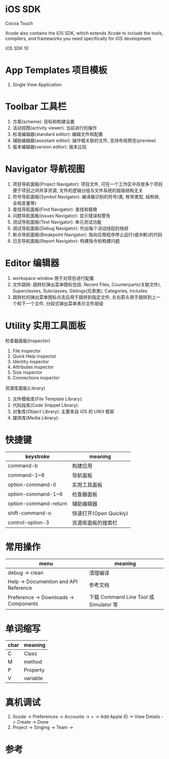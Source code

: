 # iOS SDK

Cocoa Touch

Xcode also contains the iOS SDK, which extends Xcode to include the tools, compilers, and frameworks you need specifically for iOS development.

iOS SDK 10

# App Templates 项目模板

1. Single View Application

# Toolbar 工具栏

1. 方案(scheme): 目标和构建设置
2. 活动视图(activity viewer): 当前进行的操作
3. 标准编辑器(standard editor): 编辑文件和配置
4. 辅助编辑器(assistant editor): 操作相关联的文件, 支持布局预览(preview)
5. 版本编辑器(version editor): 版本比较

# Navigator 导航视图

1. 项目导航面板(Project Navigator): 项目文件, 可在一个工作区中存放多个项目便于项目之间共享资源, 文件的逻辑分组与文件系统的层级结构无关
2. 符号导航面板(Symbol Navigator): 编译器识别的符号(类, 枚举类型, 结构体, 全局变量等)
3. 查找导航面板(Find Navigator): 查找和替换
4. 问题导航面板(Issues Navigator): 显示错误和警告
5. 测试导航面板(Test Navigator): 单元测试功能
6. 调试导航面板(Debug Navigator): 列出每个活动线程的栈帧
7. 断点导航面板(Breakpoint Navigator): 指向应用程序停止运行(或中断)的代码
8. 日志导航面板(Report Navigator): 构建指令和构建问题

# Editor 编辑器

1. workspace window 用于对项目进行配置
2. 文件跳转: 跳转栏弹出菜单图标包括: Recent Files, Counterparts(关联文件), Superclasses, Subclasses, Siblings(兄弟类), Categories, Includes
3. 跳转栏的弹出菜单图标点击后用于跳转到指定文件, 左右箭头用于跳转到上一个和下一个文件, 分段式弹出菜单表示文件层级

# Utility 实用工具面板

检查器面板(Inspector)

1. File inspector
2. Quick Help inspector
3. Identity inspector
4. Attributes inspector
5. Size inspector
6. Connections inspector

资源库面板(Library)

1. 文件模板库(File Template Library):
2. 代码段库(Code Snippet Library):
3. 对象库(Object Library): 主要来自 iOS 的 UIKit 框架
4. 媒体库(Media Library):

# 快捷键

| keystroke             | meaning |
| --------------------- | ------- |
| command-b             | 构建应用
| command-1~8           | 导航面板
| option-command-0      | 实用工具面板
| option-command-1~6    | 检查器面板
| option-command-return | 辅助编辑器
| shift-command-o       | 快速打开(Open Quickly)
| control-option-3      | 资源库面板的搜索栏

# 常用操作

| menu                                  | meaning |
| ------------------------------------- | ------- |
| debug -> clean                        | 清理编译
| Help -> Documention and API Reference | 参考文档
| Preference -> Downloads -> Components | 下载 Command Line Tool 或 Simulator 等

# 单词缩写

| char | meaning  |
| ---- | -------- |
| C    | Class    |
| M    | method   |
| P    | Property |
| V    | variable |

# 真机调试

1. Xcode -> Preferences -> Accounts -> + -> Add Apple ID -> View Details -> Create -> Done
2. Project -> Singing -> Team ->

# 参考
